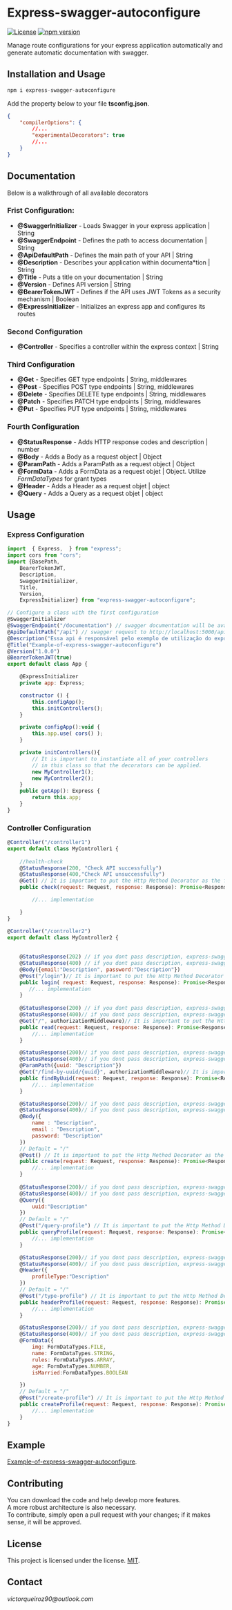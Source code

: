 # Express-swagger-autoconfigure

[![License](https://img.shields.io/badge/license-MIT-green.svg)](https://github.com/JoaoVictorLacerda/express-swagger-autoconfigure/blob/main/license)
[![npm version](https://img.shields.io/npm/v/npm-package.svg?style=flat)](https://www.npmjs.com/package/express-swagger-autoconfigure)

Manage route configurations for your express application automatically and generate automatic documentation with swagger.

## Installation and Usage
```jsx
npm i express-swagger-autoconfigure
```
Add the property below to your file **tsconfig.json**.
```json
{
    "compilerOptions": {
        //...
        "experimentalDecorators": true
        //...
    }
}
```
## Documentation
Below is a walkthrough of all available decorators

### Frist Configuration:
* **@SwaggerInitializer** - Loads Swagger in your express application  | String
* **@SwaggerEndpoint** - Defines the path to access documentation | String
* **@ApiDefaultPath** - Defines the main path of your API | String
* **@Description** - Describes your application within documenta*tion | String
* **@Title** - Puts a title on your documentation | String
* **@Version** - Defines API version | String
* **@BearerTokenJWT** - Defines if the API uses JWT Tokens as a security mechanism | Boolean
* **@ExpressInitializer** - Initializes an express app and configures its routes

### Second Configuration
* **@Controller** - Specifies a controller within the express context | String

### Third Configuration
* **@Get** - Specifies GET type endpoints  | String, middlewares
* **@Post** - Specifies POST type endpoints | String, middlewares
* **@Delete** - Specifies DELETE type endpoints | String, middlewares
* **@Patch** - Specifies PATCH type endpoints | String, middlewares
* **@Put** - Specifies PUT type endpoints | String, middlewares

### Fourth Configuration
* **@StatusResponse** - Adds HTTP response codes and description | number
* **@Body** - Adds a Body as a request object | Object
* **@ParamPath** - Adds a ParamPath as a request object | Object
* **@FormData** - Adds a FormData as a request objet | Object. Utilize *FormDataTypes* for grant types
* **@Header** - Adds a Header as a request objet | object
* **@Query** - Adds a Query as a request objet | object

## Usage

### Express Configuration
```javascript
import  { Express,  } from "express";
import cors from "cors";
import {BasePath,
    BearerTokenJWT,
    Description,
    SwaggerInitializer,
    Title,
    Version,
    ExpressInitializer} from "express-swagger-autoconfigure";

// Configure a class with the first configuration
@SwaggerInitializer
@SwaggerEndpoint("/documentation") // swagger documentation will be available on http://localhost:5000/documentation (Optional, default /)
@ApiDefaultPath("/api") // swagger request to http://localhost:5000/api/endpoint | (Optional, default /)
@Description("Essa api é responsável pelo exemplo de utilização do express-swagger-autoconfigure")
@Title("Example-of-express-swagger-autoconfigure")
@Version("1.0.0")
@BearerTokenJWT(true)
export default class App {

    @ExpressInitializer
    private app: Express;

    constructor () {
        this.configApp();
        this.initControllers();
    }

    private configApp():void {
        this.app.use( cors() );
    }

    private initControllers(){
        // It is important to instantiate all of your controllers
        // in this class so that the decorators can be applied.
        new MyController1();
        new MyController2();
    }
    public getApp(): Express {
        return this.app;
    }
}
```
### Controller Configuration
```javascript
@Controller("/controller1")
export default class MyController1 {
    
    //health-check
    @StatusResponse(200, "Check API successfully")
    @StatusResponse(400,"Check API unsuccessfully")
    @Get() // It is important to put the Http Method Decorator as the first configuration.
    public check(request: Request, response: Response): Promise<Response> {

        //... implementation

    }
}
```
```javascript
@Controller("/controller2")
export default class MyController2 {
    
    
    @StatusResponse(202) // if you dont pass description, express-swagger-autoconfigure add for you 
    @StatusResponse(400) // if you dont pass description, express-swagger-autoconfigure add for you 
    @Body({email:"Description", password:"Description"})
    @Post("/login")// It is important to put the Http Method Decorator as the first configuration.
    public login( request: Request, response: Response): Promise<Response> {
       //... implementation
    }
    
    @StatusResponse(200) // if you dont pass description, express-swagger-autoconfigure add for you 
    @StatusResponse(400)// if you dont pass description, express-swagger-autoconfigure add for you 
    @Get("/", authorizationMiddleware)// It is important to put the Http Method Decorator as the first configuration.
    public read(request: Request, response: Response): Promise<Response> {
        //... implementation
    }

    @StatusResponse(200)// if you dont pass description, express-swagger-autoconfigure add for you 
    @StatusResponse(400)// if you dont pass description, express-swagger-autoconfigure add for you 
    @ParamPath({uuid: "Description"})
    @Get("/find-by-uuid/{uuid}", authorizationMiddleware)// It is important to put the Http Method Decorator as the first configuration.
    public findByUuid(request: Request, response: Response): Promise<Response> {
        //... implementation
    }

    @StatusResponse(200)// if you dont pass description, express-swagger-autoconfigure add for you 
    @StatusResponse(400)// if you dont pass description, express-swagger-autoconfigure add for you 
    @Body({
        name : "Description",
        email : "Description",
        password: "Description"
    })
    // Default = "/" 
    @Post() // It is important to put the Http Method Decorator as the first configuration.
    public create(request: Request, response: Response): Promise<Response> {
        //... implementation
    }
    
    @StatusResponse(200)// if you dont pass description, express-swagger-autoconfigure add for you 
    @StatusResponse(400)// if you dont pass description, express-swagger-autoconfigure add for you 
    @Query({
        uuid:"Description"
    })
    // Default = "/" 
    @Post("/query-profile") // It is important to put the Http Method Decorator as the first configuration.
    public queryProfile(request: Request, response: Response): Promise<Response> {
        //... implementation
    }

    @StatusResponse(200)// if you dont pass description, express-swagger-autoconfigure add for you 
    @StatusResponse(400)// if you dont pass description, express-swagger-autoconfigure add for you 
    @Header({
        profileType:"Description"
    })
    // Default = "/" 
    @Post("/type-profile") // It is important to put the Http Method Decorator as the first configuration.
    public headerProfile(request: Request, response: Response): Promise<Response> {
        //... implementation
    }

    @StatusResponse(200)// if you dont pass description, express-swagger-autoconfigure add for you 
    @StatusResponse(400)// if you dont pass description, express-swagger-autoconfigure add for you 
    @FormData({
        img: FormDataTypes.FILE,
        name: FormDataTypes.STRING,
        rules: FormDataTypes.ARRAY,
        age: FormDataTypes.NUMBER,
        isMarried:FormDataTypes.BOOLEAN

    })
    // Default = "/" 
    @Post("/create-profile") // It is important to put the Http Method Decorator as the first configuration.
    public createProfile(request: Request, response: Response): Promise<Response> {
        //... implementation
    }
}
```
## Example
[Example-of-express-swagger-autoconfigure](https://github.com/JoaoVictorLacerda/Example-of-express-swagger-autoconfigure/tree/main).

## Contributing

You can download the code and help develop more features.  
A more robust architecture is also necessary.  
To contribute, simply open a pull request with your changes; if it makes sense, it will be approved.

## License
This project is licensed under the license. [MIT](https://github.com/JoaoVictorLacerda/express-swagger-autoconfigure/blob/main/license).

## Contact
_victorqueiroz90@outlook.com_
